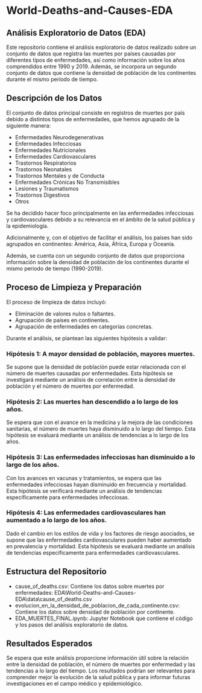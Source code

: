 # World-Deaths-and-Causes-EDA

## Análisis Exploratorio de Datos (EDA)
Este repositorio contiene el análisis exploratorio de datos realizado sobre un conjunto de datos que registra las muertes por países causadas por diferentes tipos de enfermedades, así como información sobre los años comprendidos entre 1990 y 2019. Además, se incorpora un segundo conjunto de datos que contiene la densidad de población de los continentes durante el mismo período de tiempo.

## Descripción de los Datos

El conjunto de datos principal consiste en registros de muertes por país debido a distintos tipos de enfermedades, que hemos agrupado de la siguiente manera:

- Enfermedades Neurodegenerativas
- Enfermedades Infecciosas
- Enfermedades Nutricionales
- Enfermedades Cardiovasculares
- Trastornos Respiratorios
- Trastornos Neonatales
- Trastornos Mentales y de Conducta
- Enfermedades Crónicas No Transmisibles
- Lesiones y Traumatismos
- Trastornos Digestivos
- Otros

Se ha decidido hacer foco principalmente en las enfermedades infecciosas y cardiovasculares debido a su relevancia en el ámbito de la salud pública y la epidemiología.

Adicionalmente y, con el objetivo de facilitar el análisis, los países han sido agrupados en continentes: América, Asia, África, Europa y Oceanía.

Además, se cuenta con un segundo conjunto de datos que proporciona información sobre la densidad de población de los continentes durante el mismo período de tiempo (1990-2019).

## Proceso de Limpieza y Preparación

El proceso de limpieza de datos incluyó:

- Eliminación de valores nulos o faltantes.
- Agrupación de países en continentes.
- Agrupación de enfermedades en categorías concretas.


Durante el análisis, se plantean las siguientes hipótesis a validar:

### Hipótesis 1: A mayor densidad de población, mayores muertes.

Se supone que la densidad de población puede estar relacionada con el número de muertes causadas por enfermedades. Esta hipótesis se investigará mediante un análisis de correlación entre la densidad de población y el número de muertes por enfermedad.

### Hipótesis 2: Las muertes han descendido a lo largo de los años.

Se espera que con el avance en la medicina y la mejora de las condiciones sanitarias, el número de muertes haya disminuido a lo largo del tiempo. Esta hipótesis se evaluará mediante un análisis de tendencias a lo largo de los años.

### Hipótesis 3: Las enfermedades infecciosas han disminuido a lo largo de los años.

Con los avances en vacunas y tratamientos, se espera que las enfermedades infecciosas hayan disminuido en frecuencia y mortalidad. Esta hipótesis se verificará mediante un análisis de tendencias específicamente para enfermedades infecciosas.

### Hipótesis 4: Las enfermedades cardiovasculares han aumentado a lo largo de los años.

Dado el cambio en los estilos de vida y los factores de riesgo asociados, se supone que las enfermedades cardiovasculares pueden haber aumentado en prevalencia y mortalidad. Esta hipótesis se evaluará mediante un análisis de tendencias específicamente para enfermedades cardiovasculares.

## Estructura del Repositorio

- cause_of_deaths.csv: Contiene los datos sobre muertes por enfermedades: EDA\World-Deaths-and-Causes-EDA\data\cause_of_deaths.csv
- evolucion_en_la_densidad_de_poblacion_de_cada_continente.csv: Contiene los datos sobre densidad de población por continente.
- EDA_MUERTES_FINAL.ipynb: Jupyter Notebook que contiene el código y los pasos del análisis exploratorio de datos.


## Resultados Esperados

Se espera que este análisis proporcione información útil sobre la relación entre la densidad de población, el número de muertes por enfermedad y las tendencias a lo largo del tiempo. Los resultados podrían ser relevantes para comprender mejor la evolución de la salud pública y para informar futuras investigaciones en el campo médico y epidemiológico.




